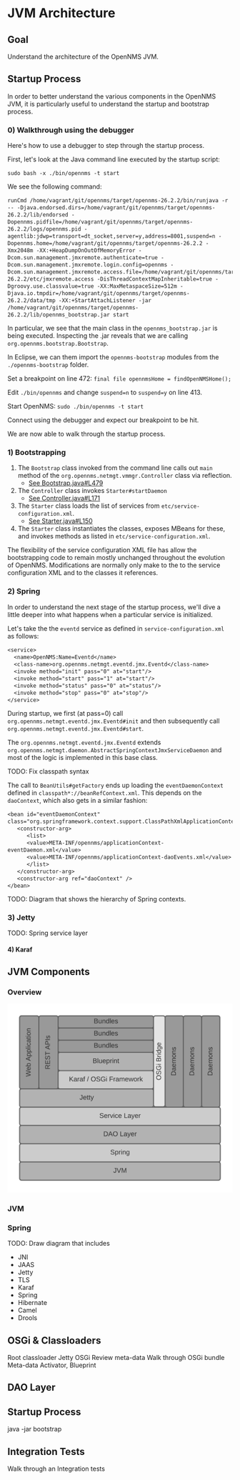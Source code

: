 # JVM Architecture

## Goal

Understand the architecture of the OpenNMS JVM.

## Startup Process

In order to better understand the various components in the OpenNMS JVM, it is particularly useful to understand the startup and bootstrap process.

### 0) Walkthrough using the debugger

Here's how to use a debugger to step through the startup process.

First, let's look at the Java command line executed by the startup script:
```
sudo bash -x ./bin/opennms -t start
```

We see the following command:
```
runCmd /home/vagrant/git/opennms/target/opennms-26.2.2/bin/runjava -r -- -Djava.endorsed.dirs=/home/vagrant/git/opennms/target/opennms-26.2.2/lib/endorsed -Dopennms.pidfile=/home/vagrant/git/opennms/target/opennms-26.2.2/logs/opennms.pid -agentlib:jdwp=transport=dt_socket,server=y,address=8001,suspend=n -Dopennms.home=/home/vagrant/git/opennms/target/opennms-26.2.2 -Xmx2048m -XX:+HeapDumpOnOutOfMemoryError -Dcom.sun.management.jmxremote.authenticate=true -Dcom.sun.management.jmxremote.login.config=opennms -Dcom.sun.management.jmxremote.access.file=/home/vagrant/git/opennms/target/opennms-26.2.2/etc/jmxremote.access -DisThreadContextMapInheritable=true -Dgroovy.use.classvalue=true -XX:MaxMetaspaceSize=512m -Djava.io.tmpdir=/home/vagrant/git/opennms/target/opennms-26.2.2/data/tmp -XX:+StartAttachListener -jar /home/vagrant/git/opennms/target/opennms-26.2.2/lib/opennms_bootstrap.jar start
```

In particular, we see that the main class in the `opennms_bootstrap.jar` is being executed.
Inspecting the .jar reveals that we are calling `org.opennms.bootstrap.Bootstrap`.

In Eclipse, we can them import the `opennms-bootstrap` modules from the `./opennms-bootstrap` folder.

Set a breakpoint on line 472: `final file opennmsHome = findOpenNMSHome();`

Edit `./bin/opennms` and change `suspend=n` to `suspend=y` on line 413.

Start OpenNMS: `sudo ./bin/opennms -t start`

Connect using the debugger and expect our breakpoint to be hit.

We are now able to walk through the startup process.

### 1) Bootstrapping

1. The `Bootstrap` class invoked from the command line calls out `main` method of the `org.opennms.netmgt.vmmgr.Controller` class via reflection.
   * [See Bootstrap.java#L479](https://github.com/OpenNMS/opennms/blob/opennms-26.2.2-1/opennms-bootstrap/src/main/java/org/opennms/bootstrap/Bootstrap.java#L479)
1. The `Controller` class invokes `Starter#startDaemon`
   * [See Controller.java#L171](https://github.com/OpenNMS/opennms/blob/opennms-26.2.2-1/core/daemon/src/main/java/org/opennms/netmgt/vmmgr/Controller.java#L171)
1. The `Starter` class loads the list of services from `etc/service-configuration.xml`.
   * [See Starter.java#L150 ](https://github.com/OpenNMS/opennms/blob/opennms-26.2.2-1/core/daemon/src/main/java/org/opennms/netmgt/vmmgr/Starter.java#L150)
1. The `Starter` class instantiates the classes, exposes MBeans for these, and invokes methods as listed in `etc/service-configuration.xml`.

The flexibility of the service configuration XML file has allow the bootstrapping code to remain mostly unchanged throughout the evolution of OpenNMS.
Modifications are normally only make to the to the service configuration XML and to the classes it references.

### 2) Spring

In order to understand the next stage of the startup process, we'll dive a little deeper into what happens when a particular service is initialized.

Let's take the the `eventd` service as defined in `service-configuration.xml` as follows:
```
<service>
  <name>OpenNMS:Name=Eventd</name>
  <class-name>org.opennms.netmgt.eventd.jmx.Eventd</class-name>
  <invoke method="init" pass="0" at="start"/>
  <invoke method="start" pass="1" at="start"/>
  <invoke method="status" pass="0" at="status"/>
  <invoke method="stop" pass="0" at="stop"/>
</service>
```

During startup, we first (at pass=0) call `org.opennms.netmgt.eventd.jmx.Eventd#init` and then subsequently call `org.opennms.netmgt.eventd.jmx.Eventd#start`.

The `org.opennms.netmgt.eventd.jmx.Eventd` extends `org.opennms.netmgt.daemon.AbstractSpringContextJmxServiceDaemon` and most of the logic is implemented in this base class. 

TODO: Fix classpath syntax

The call to `BeanUtils#getFactory` ends up loading the `eventDaemonContext` defined in `classpath*://beanRefContext.xml`. This depends on the `daoContext`, which also gets in a similar fashion:
```
<bean id="eventDaemonContext" class="org.springframework.context.support.ClassPathXmlApplicationContext">
   <constructor-arg>
      <list>
      <value>META-INF/opennms/applicationContext-eventDaemon.xml</value>
      <value>META-INF/opennms/applicationContext-daoEvents.xml</value>
      </list>
   </constructor-arg>
   <constructor-arg ref="daoContext" />
</bean>
```

TODO: Diagram that shows the hierarchy of Spring contexts.

### 3) Jetty

TODO: Spring service layer

#### 4) Karaf





## JVM Components

### Overview

![db schema](images/arch-jvm.png)

### JVM

### Spring


TODO: Draw diagram that includes
* JNI
* JAAS
* Jetty
* TLS
* Karaf
* Spring
* Hibernate
* Camel
* Drools

## OSGi & Classloaders
Root classloader
Jetty
OSGi
Review meta-data
Walk through OSGi bundle
Meta-data
Activator, Blueprint

## DAO Layer

## Startup Process
java -jar bootstrap

## Integration Tests

Walk through an Integration tests

